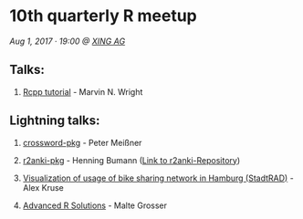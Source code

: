 # 10th quarterly R meetup

*Aug 1, 2017 · 19:00 @ [XING AG](http://xing.com)*

## Talks:

1. [Rcpp tutorial](https://github.com/mnwright/Rcpp-tutorial) - Marvin N. Wright

## Lightning talks:

1. [crossword-pkg](https://github.com/petermeissner/crossword) - Peter Meißner

2. [r2anki-pkg](r2anki_presentation.pdf) - Henning Bumann ([Link to r2anki-Repository](https://github.com/henningsway/r2anki))

3. [Visualization of usage of bike sharing network in Hamburg (StadtRAD)](https://github.com/kruse-alex/bike_sharing) - Alex Kruse 

4. [Advanced R Solutions](AdvancedRSolutions_LightningTalk_UseR2017.pdf) - Malte Grosser


